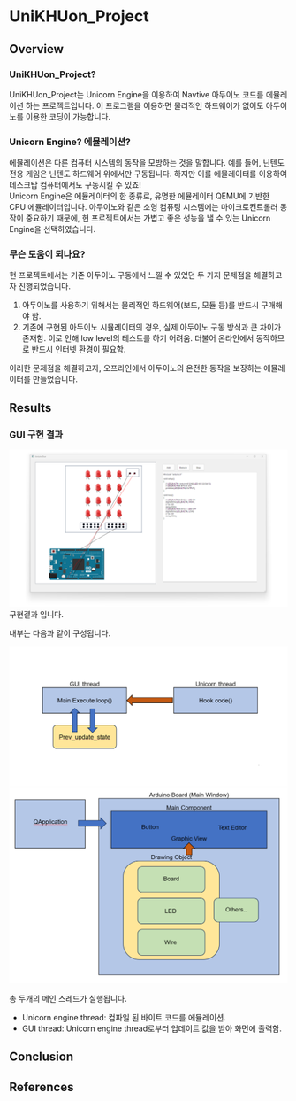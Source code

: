 # UniKHUon_Project

## Overview

### UniKHUon_Project?

UniKHUon_Project는 Unicorn Engine을 이용하여 Navtive 아두이노 코드를 에뮬레이션 하는 프로젝트입니다. 이 프로그램을 이용하면 물리적인 하드웨어가 없어도 아두이노를 이용한 코딩이 가능합니다.

### Unicorn Engine? 에뮬레이션?

에뮬레이션은 다른 컴퓨터 시스템의 동작을 모방하는 것을 말합니다. 예를 들어, 닌텐도 전용 게임은 닌텐도 하드웨어 위에서만 구동됩니다. 하지만 이를 에뮬레이터를 이용하여 데스크탑 컴퓨터에서도 구동시킬 수 있죠!<br>
Unicorn Engine은 에뮬레이터의 한 종류로, 유명한 에뮬레이터 QEMU에 기반한 CPU 에뮬레이터입니다. 아두이노와 같은 소형 컴퓨팅 시스템에는 마이크로컨트롤러 동작이 중요하기 때문에, 현 프로젝트에서는 가볍고 좋은 성능을 낼 수 있는 Unicorn Engine을 선택하였습니다.

### 무슨 도움이 되나요?

현 프로젝트에서는 기존 아두이노 구동에서 느낄 수 있었던 두 가지 문제점을 해결하고자 진행되었습니다.

1. 아두이노를 사용하기 위해서는 물리적인 하드웨어(보드, 모듈 등)를 반드시 구매해야 함.
2. 기존에 구현된 아두이노 시뮬레이터의 경우, 실제 아두이노 구동 방식과 큰 차이가 존재함. 이로 인해 low level의 테스트를 하기 어려움. 더불어 온라인에서 동작하므로 반드시 인터넷 환경이 필요함.

이러한 문제점을 해결하고자, 오프라인에서 아두이노의 온전한 동작을 보장하는 에뮬레이터를 만들었습니다.

## Results

### GUI 구현 결과

<img width="512" src="https://github.com/Herrtane/UniKHUon_Project/blob/main/Image/gui.png"/><br>
구현결과 입니다.

내부는 다음과 같이 구성됩니다.

<img width="512" src="https://github.com/Herrtane/UniKHUon_Project/blob/main/Image/structure2.png"/>

<img width="512" src="https://github.com/Herrtane/UniKHUon_Project/blob/main/Image/structure.png"/>

총 두개의 메인 스레드가 실행됩니다.

- Unicorn engine thread: 컴파일 된 바이트 코드를 에뮬레이션.
- GUI thread: Unicorn engine thread로부터 업데이트 값을 받아 화면에 출력함.

## Conclusion

## References
